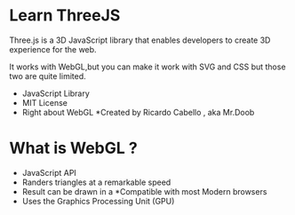 # Learn ThreeJS

Three.js is a 3D JavaScript library that enables developers to create 3D experience for the web.

It works with WebGL,but you can make it work with SVG and CSS but those two are quite limited.

* JavaScript Library
* MIT License
* Right about WebGL
*Created by Ricardo Cabello , aka Mr.Doob

# What is WebGL ?

* JavaScript API
* Randers triangles at a  remarkable speed
* Result can be drawn in a <Canvas>
*Compatible with most Modern browsers
* Uses the Graphics Processing Unit (GPU)